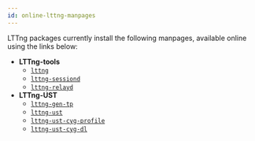 ```yaml
---
id: online-lttng-manpages
---
```


LTTng packages currently install the following manpages, available
online using the links below:

  * **LTTng-tools**
    * <a href="/man/1/lttng" class="ext">`lttng`</a>
    * <a href="/man/8/lttng-sessiond" class="ext">`lttng-sessiond`</a>
    * <a href="/man/8/lttng-relayd" class="ext">`lttng-relayd`</a>
  * **LTTng-UST**
    * <a href="/man/1/lttng-gen-tp" class="ext">`lttng-gen-tp`</a>
    * <a href="/man/3/lttng-ust" class="ext">`lttng-ust`</a>
    * <a href="/man/3/lttng-ust-cyg-profile" class="ext">`lttng-ust-cyg-profile`</a>
    * <a href="/man/3/lttng-ust-cyg-dl" class="ext">`lttng-ust-cyg-dl`</a>
